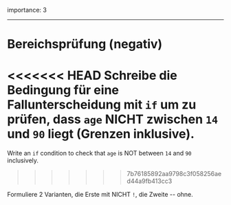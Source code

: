importance: 3

---

# Bereichsprüfung (negativ)

<<<<<<< HEAD
Schreibe die Bedingung für eine Fallunterscheidung mit `if` um zu prüfen, dass `age` NICHT zwischen `14` und `90` liegt (Grenzen inklusive).
=======
Write an `if` condition to check that `age` is NOT between `14` and `90` inclusively.
>>>>>>> 7b76185892aa9798c3f058256aed44a9fb413cc3

Formuliere 2 Varianten, die Erste mit NICHT `!`, die Zweite -- ohne.
